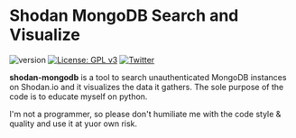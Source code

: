 # Shodan MongoDB Search and Visualize

![version](https://img.shields.io/badge/version-0.1-red.svg?maxAge=2592000)
[![License: GPL v3](https://img.shields.io/badge/License-GPLv3-blue.svg)](https://www.gnu.org/licenses/gpl-3.0)
[![Twitter](https://img.shields.io/twitter/follow/oahmet_ozturk.svg?style=social&label=Follow)](https://twitter.com/oahmet_ozturk)

**shodan-mongodb** is a tool to search unauthenticated MongoDB instances on Shodan.io and it visualizes the data it gathers.
The sole purpose of the code is to educate myself on python. 

I'm not a programmer, so please don't humiliate me with the code style & quality and use it at yuor own risk.


